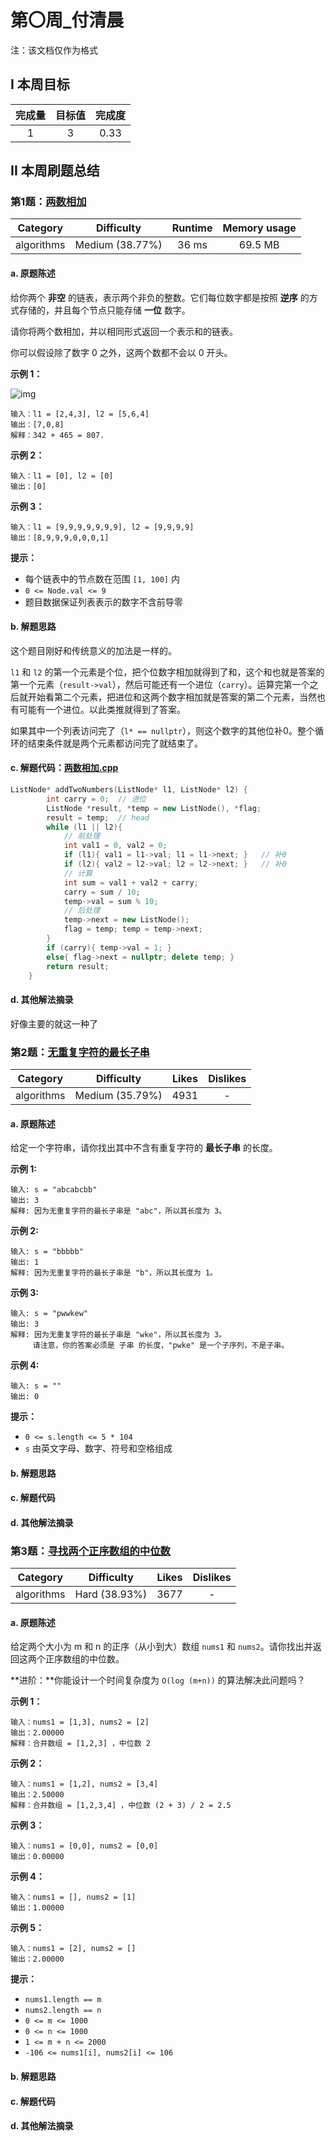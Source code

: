 # 第〇周_付清晨

注：该文档仅作为格式

## I 本周目标

| 完成量 | 目标值 | 完成度 |
| :----: | :----: | :----: |
|   1    |   3    |  0.33  |

## II 本周刷题总结

### 第1题：[两数相加](https://leetcode-cn.com/problems/add-two-numbers/description/)

|  Category  |   Difficulty    | Runtime | Memory usage |
| :--------: | :-------------: | :-----: | :----------: |
| algorithms | Medium (38.77%) |  36 ms  |   69.5 MB    |

#### a. 原题陈述

给你两个 **非空** 的链表，表示两个非负的整数。它们每位数字都是按照 **逆序** 的方式存储的，并且每个节点只能存储 **一位** 数字。

请你将两个数相加，并以相同形式返回一个表示和的链表。

你可以假设除了数字 0 之外，这两个数都不会以 0 开头。



**示例 1：**

![img](https://assets.leetcode-cn.com/aliyun-lc-upload/uploads/2021/01/02/addtwonumber1.jpg)

```
输入：l1 = [2,4,3], l2 = [5,6,4]
输出：[7,0,8]
解释：342 + 465 = 807.
```

**示例 2：**

```
输入：l1 = [0], l2 = [0]
输出：[0]
```

**示例 3：**

```
输入：l1 = [9,9,9,9,9,9,9], l2 = [9,9,9,9]
输出：[8,9,9,9,0,0,0,1]
```

 

**提示：**

- 每个链表中的节点数在范围 `[1, 100]` 内
- `0 <= Node.val <= 9`
- 题目数据保证列表表示的数字不含前导零

#### b. 解题思路

这个题目刚好和传统意义的加法是一样的。

`l1` 和 `l2` 的第一个元素是个位，把个位数字相加就得到了和，这个和也就是答案的第一个元素（`result->val`），然后可能还有一个进位（`carry`）。运算完第一个之后就开始看第二个元素，把进位和这两个数字相加就是答案的第二个元素，当然也有可能有一个进位。以此类推就得到了答案。

如果其中一个列表访问完了（`l* == nullptr`），则这个数字的其他位补0。整个循环的结束条件就是两个元素都访问完了就结束了。

#### c. 解题代码：[两数相加.cpp](Source\2.两数相加.cpp) 

```cpp
ListNode* addTwoNumbers(ListNode* l1, ListNode* l2) {
        int carry = 0;	// 进位
        ListNode *result, *temp = new ListNode(), *flag;
        result = temp;	// head
        while (l1 || l2){
            // 前处理
            int val1 = 0, val2 = 0;
            if (l1){ val1 = l1->val; l1 = l1->next; }	// 补0
            if (l2){ val2 = l2->val; l2 = l2->next; }	// 补0
            // 计算
            int sum = val1 + val2 + carry; 
            carry = sum / 10;
            temp->val = sum % 10;
            // 后处理
            temp->next = new ListNode();
            flag = temp; temp = temp->next;
        }
        if (carry){ temp->val = 1; }
        else{ flag->next = nullptr; delete temp; }
        return result;
    }
```

#### d. 其他解法摘录

好像主要的就这一种了

### 第2题：[无重复字符的最长子串](https://leetcode-cn.com/problems/longest-substring-without-repeating-characters/description/)

|  Category  |   Difficulty    | Likes | Dislikes |
| :--------: | :-------------: | :---: | :------: |
| algorithms | Medium (35.79%) | 4931  |    -     |

#### a. 原题陈述

给定一个字符串，请你找出其中不含有重复字符的 **最长子串** 的长度。


**示例 1:**

```
输入: s = "abcabcbb"
输出: 3 
解释: 因为无重复字符的最长子串是 "abc"，所以其长度为 3。
```

**示例 2:**

```
输入: s = "bbbbb"
输出: 1
解释: 因为无重复字符的最长子串是 "b"，所以其长度为 1。
```

**示例 3:**

```
输入: s = "pwwkew"
输出: 3
解释: 因为无重复字符的最长子串是 "wke"，所以其长度为 3。
     请注意，你的答案必须是 子串 的长度，"pwke" 是一个子序列，不是子串。
```

**示例 4:**

```
输入: s = ""
输出: 0
```

 

**提示：**

- `0 <= s.length <= 5 * 104`
- `s` 由英文字母、数字、符号和空格组成

#### b. 解题思路



#### c. 解题代码



#### d. 其他解法摘录



### 第3题：[寻找两个正序数组的中位数](https://leetcode-cn.com/problems/median-of-two-sorted-arrays/description/)

|  Category  |  Difficulty   | Likes | Dislikes |
| :--------: | :-----------: | :---: | :------: |
| algorithms | Hard (38.93%) | 3677  |    -     |

#### a. 原题陈述

给定两个大小为 m 和 n 的正序（从小到大）数组 `nums1` 和 `nums2`。请你找出并返回这两个正序数组的中位数。

**进阶：**你能设计一个时间复杂度为 `O(log (m+n))` 的算法解决此问题吗？

 

**示例 1：**

```
输入：nums1 = [1,3], nums2 = [2]
输出：2.00000
解释：合并数组 = [1,2,3] ，中位数 2
```

**示例 2：**

```
输入：nums1 = [1,2], nums2 = [3,4]
输出：2.50000
解释：合并数组 = [1,2,3,4] ，中位数 (2 + 3) / 2 = 2.5
```

**示例 3：**

```
输入：nums1 = [0,0], nums2 = [0,0]
输出：0.00000
```

**示例 4：**

```
输入：nums1 = [], nums2 = [1]
输出：1.00000
```

**示例 5：**

```
输入：nums1 = [2], nums2 = []
输出：2.00000
```

 

**提示：**

- `nums1.length == m`
- `nums2.length == n`
- `0 <= m <= 1000`
- `0 <= n <= 1000`
- `1 <= m + n <= 2000`
- `-106 <= nums1[i], nums2[i] <= 106`

#### b. 解题思路



#### c. 解题代码



#### d. 其他解法摘录

